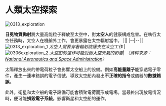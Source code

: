 # 人類太空探索

![0313_exploration](./static/0313_exploration.png)

**日冕物質拋射**將大量高能粒子釋放至太空中，對**太空人**的健康構成危害。在執行太空任務時，太空人在機艙外工作，會更暴露在太空輻射當中。
|||
|--|--|
|![0313_exploration_1](./static/0313_exploration.jpeg) *太空人需要穿著輻射防護衣在太空工作* | ![0306exploration_2](./static/0306exploration_2.jpg) *太空船的運作可能受到太空天氣的影響*|
*（資料來源︰[National Aeronautics and Space Administration](http://www.nasa.gov/home/index.html)）*

太陽釋放出來的帶電荷粒子會影響太空船上的設備。例如**高能量離子**能穿透電子零件，產生一連串錯誤的電子信號，導致太空船內發出**不正確的指令**或儀器的**數據錯誤**。

此外，衛星和太空船的電子設備可能會積聚電荷而形成電場。當最終出現放電情況時，便可能**損毀電子系統**，影響衛星和太空船的運作。

